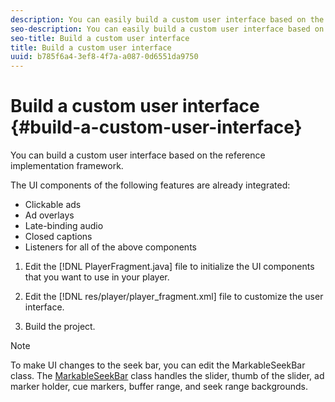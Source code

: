 ```yaml
---
description: You can easily build a custom user interface based on the reference implementation framework.
seo-description: You can easily build a custom user interface based on the reference implementation framework.
seo-title: Build a custom user interface
title: Build a custom user interface
uuid: b785f6a4-3ef8-4f7a-a087-0d6551da9750
---
```


# Build a custom user interface {#build-a-custom-user-interface}

You can build a custom user interface based on the reference implementation framework.

The UI components of the following features are already integrated:

* Clickable ads 
* Ad overlays 
* Late-binding audio 
* Closed captions 
* Listeners for all of the above components

1. Edit the [!DNL PlayerFragment.java] file to initialize the UI components that you want to use in your player.

1. Edit the [!DNL res/player/player_fragment.xml] file to customize the user interface.
1. Build the project.

>[!NOTE]
>
>To make UI changes to the seek bar, you can edit the MarkableSeekBar class. The [MarkableSeekBar](http://help.adobe.com/en_US/primetime/api/reference_implementation/android/javadoc/com/adobe/primetime/reference/ui/player/MarkableSeekBar.html) class handles the slider, thumb of the slider, ad marker holder, cue markers, buffer range, and seek range backgrounds.
